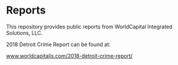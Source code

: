 # Reports
This repository provides public reports from WorldCapital Integrated Solutions, LLC. 

2018 Detroit Crime Report can be found at:

www.worldcapitalis.com/2018-detroit-crime-report/
